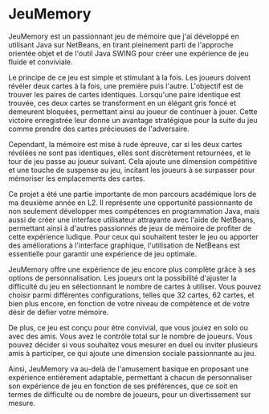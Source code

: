 # JeuMemory
JeuMemory est un passionnant jeu de mémoire que j'ai développé en utilisant Java sur NetBeans,
en tirant pleinement parti de l'approche orientée objet et de l'outil Java SWING pour créer une expérience de jeu fluide et conviviale.
  
Le principe de ce jeu est simple et stimulant à la fois. Les joueurs doivent révéler deux cartes à la fois, une première puis l'autre. 
L'objectif est de trouver les paires de cartes identiques. Lorsqu'une paire identique est trouvée, ces deux cartes se transforment en un élégant gris foncé et demeurent bloquées, 
permettant ainsi au joueur de continuer à jouer. Cette victoire enregistrée leur donne un avantage stratégique pour la suite du jeu comme prendre des cartes précieuses de l'adversaire.
 
Cependant, la mémoire est mise à rude épreuve, car si les deux cartes révélées ne sont pas identiques, elles sont discrètement retournées, et le tour de jeu passe au joueur suivant.
Cela ajoute une dimension compétitive et une touche de suspense au jeu, incitant les joueurs à se surpasser pour mémoriser les emplacements des cartes.

Ce projet a été une partie importante de mon parcours académique lors de ma deuxième année en L2. 
Il représente une opportunité passionnante de non seulement développer mes compétences en programmation Java, mais aussi de créer une interface utilisateur attrayante avec l'aide de NetBeans,
permettant ainsi à d'autres passionnés de jeux de mémoire de profiter de cette expérience ludique. 
Pour ceux qui souhaitent tester le jeu ou apporter des améliorations à l'interface graphique,
l'utilisation de NetBeans est essentielle pour garantir une expérience de jeu optimale.

JeuMemory offre une expérience de jeu encore plus complète grâce à ses options de personnalisation. 
Les joueurs ont la possibilité d'ajuster la difficulté du jeu en sélectionnant le nombre de cartes à utiliser.
Vous pouvez choisir parmi différentes configurations, telles que 32 cartes, 62 cartes, et bien plus encore, en fonction de votre niveau de compétence et de votre désir de défier votre mémoire.

De plus, ce jeu est conçu pour être convivial, que vous jouiez en solo ou avec des amis. Vous avez le contrôle total sur le nombre de joueurs.
Vous pouvez décider si vous souhaitez vous mesurer en duel ou inviter plusieurs amis à participer, ce qui ajoute une dimension sociale passionnante au jeu.

Ainsi, JeuMemory va au-delà de l'amusement basique en proposant une expérience entièrement adaptable, 
permettant à chacun de personnaliser son expérience de jeu en fonction de ses préférences, que ce soit en termes de difficulté ou de nombre de joueurs, pour un divertissement sur mesure.
